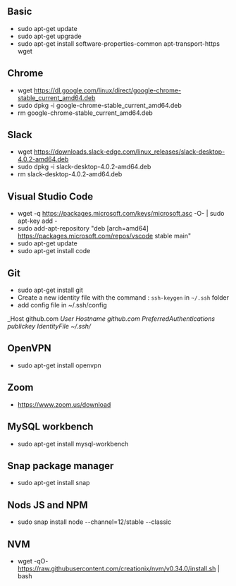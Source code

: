 ## Basic
* sudo apt-get update
* sudo apt-get upgrade
* sudo apt-get install software-properties-common apt-transport-https wget

## Chrome
* wget https://dl.google.com/linux/direct/google-chrome-stable_current_amd64.deb
* sudo dpkg -i google-chrome-stable_current_amd64.deb
* rm google-chrome-stable_current_amd64.deb

## Slack
* wget https://downloads.slack-edge.com/linux_releases/slack-desktop-4.0.2-amd64.deb
* sudo dpkg -i slack-desktop-4.0.2-amd64.deb
* rm slack-desktop-4.0.2-amd64.deb

## Visual Studio Code
* wget -q https://packages.microsoft.com/keys/microsoft.asc -O- | sudo apt-key add -
* sudo add-apt-repository "deb [arch=amd64] https://packages.microsoft.com/repos/vscode stable main"
* sudo apt-get update
* sudo apt-get install code

## Git
* sudo apt-get install git
* Create a new identity file with the command : `ssh-keygen` in `~/.ssh` folder
* add config file in ~/.ssh/config

_Host github.com
     _User <github username>_
     _Hostname github.com_
     _PreferredAuthentications publickey_
     _IdentityFile ~/.ssh/<filename>_


## OpenVPN
* sudo apt-get install openvpn

## Zoom 
* https://www.zoom.us/download

## MySQL workbench 
* sudo apt-get install mysql-workbench

## Snap package manager
* sudo apt-get install snap

## Nods JS and NPM 
* sudo snap install node --channel=12/stable --classic

## NVM 
* wget -qO- https://raw.githubusercontent.com/creationix/nvm/v0.34.0/install.sh | bash
